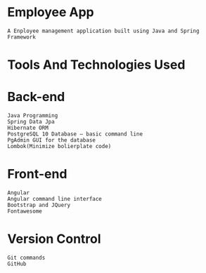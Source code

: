 # Employee App
```
A Enployee management application built using Java and Spring Framework
```
# Tools And Technologies Used

# Back-end
```
Java Programming
Spring Data Jpa
Hibernate ORM
PostgreSQL 10 Database – basic command line
PgAdmin GUI for the database
Lombok(Minimize bolierplate code)
```

# Front-end
```
Angular
Angular command line interface
Bootstrap and JQuery
Fontawesome
```

# Version Control
```
Git commands
GitHub
```